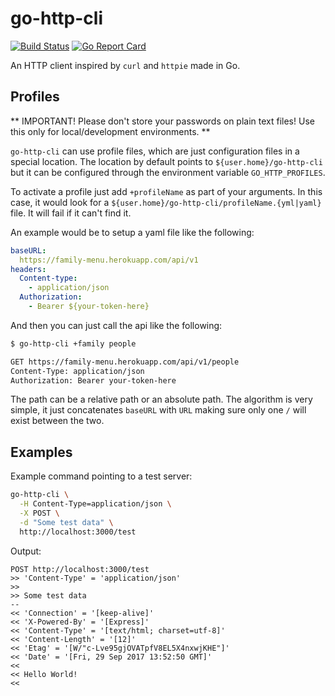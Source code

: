 # go-http-cli
[![Build Status](https://travis-ci.org/visola/go-http-cli.svg?branch=master)](https://travis-ci.org/visola/go-http-cli) [![Go Report Card](https://goreportcard.com/badge/github.com/visola/go-http-cli)](https://goreportcard.com/report/github.com/visola/go-http-cli)

An HTTP client inspired by `curl` and `httpie` made in Go.

## Profiles

** IMPORTANT! Please don't store your passwords on plain text files! Use this only for local/development environments. **

`go-http-cli` can use profile files, which are just configuration files in a special location.
The location by default points to `${user.home}/go-http-cli` but it can be configured through the
environment variable `GO_HTTP_PROFILES`.

To activate a profile just add `+profileName` as part of your arguments. In this case, it would look for a `${user.home}/go-http-cli/profileName.{yml|yaml}` file. It will fail if it can't find it.

An example would be to setup a yaml file like the following:

```yaml
baseURL:
  https://family-menu.herokuapp.com/api/v1
headers:
  Content-type:
    - application/json
  Authorization:
    - Bearer ${your-token-here}
```

And then you can just call the api like the following:

```bash
$ go-http-cli +family people

GET https://family-menu.herokuapp.com/api/v1/people
Content-Type: application/json
Authorization: Bearer your-token-here
```

The path can be a relative path or an absolute path. The algorithm is very simple, it just concatenates
`baseURL` with `URL` making sure only one `/` will exist between the two.

## Examples

Example command pointing to a test server:

```bash
go-http-cli \
  -H Content-Type=application/json \
  -X POST \
  -d "Some test data" \
  http://localhost:3000/test
```

Output:

```
POST http://localhost:3000/test
>> 'Content-Type' = 'application/json'
>>
>> Some test data
--
<< 'Connection' = '[keep-alive]'
<< 'X-Powered-By' = '[Express]'
<< 'Content-Type' = '[text/html; charset=utf-8]'
<< 'Content-Length' = '[12]'
<< 'Etag' = '[W/"c-Lve95gjOVATpfV8EL5X4nxwjKHE"]'
<< 'Date' = '[Fri, 29 Sep 2017 13:52:50 GMT]'
<<
<< Hello World!
<<
```
